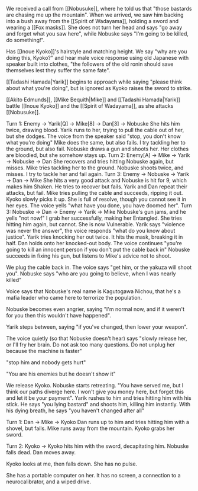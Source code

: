 
We received a call from [[Nobusuke]], where he told us that "those bastards are chasing me up the mountain". When we arrived, we saw him backing into a bush  away from the [[Spirit of Wadayama]], holding a sword and wearing a [[Fox masks]]. She does not turn her head and says "go away and forget what you saw here", while Nobuske says "I'm going to be killed, do something!".

Has [[Inoue Kyoko]]'s hairstyle and matching height. We say "why are you doing this, Kyoko?" and hear male voice response using old Japanese with speaker built into clothes, "the followers of the old ronin should save themselves lest they suffer the same fate".

[[Tadashi Hamada|Yarik]] begins to approach while saying "please think about what you're doing", but is ignored as Kyoko raises the sword to strike. 

[[Akito Edmunds]], [[Mike Bequith|Mike]] and [[Tadashi Hamada|Yarik]] battle [[Inoue Kyoko]] and the [[Spirit of Wadayama]], as she attacks [[Nobusuke]].

Turn 1: Enemy -> Yarik[Q] -> Mike[8] -> Dan[3] -> Nobuske
She hits him twice, drawing blood.
Yarik runs to her, trying to pull the cable out of her, but she dodges. The voice from the speaker said "stop, you don't know what you're doing"
Mike does the same, but also fails.
I try tackling her to the ground, but also fail.
Nobuske draws a gun and shoots her. Her clothes are bloodied, but she somehow stays up.
Turn 2: Enemy[A] -> Mike -> Yarik -> Nobuske -> Dan
She recovers and tries hitting Nobuske again, but misses.
Mike tries tackling her to the ground. 
Nobuske shoots twice, and misses.
I try to tackle her and fail again.
Turn 3: Enemy -> Nobuske -> Yarik -> Dan -> Mike
She hits a very good attack and Nobuske is hit for 9, which makes him Shaken.
He tries to recover but fails.
Yarik and Dan repeat their attacks, but fail.
Mike tries pulling the cable and succeeds, ripping it out.
Kyoko slowly picks it up. She is full of resolve, though you cannot see it in her eyes.
The voice yells "what have you done, you have doomed her".
Turn 3: Nobuske -> Dan -> Enemy -> Yarik -> Mike
Nobuske's gun jams, and he yells "not now!"
I grab her successfully, making her Entangled.
She tries hitting him again, but cannot. She is now Vulnerable.
Yarik says "violence was never the answer", the voice responds "what do you know about justice".
Yarik tries knocking her out twice. It hits the mask, breaking it in half. Dan holds onto her knocked-out body.
The voice continues "you're going to kill an innocent person if you don't put the cable back in"
Nobuske succeeds in fixing his gun, but listens to Mike's advice not to shoot.

We plug the cable back in.
The voice says "get him, or the yakuza will shoot you".
Nobuske says "who are you going to believe, when I was nearly killed"

Voice says that Nobuske's real name is Kagutogawa Nichou, that he's a mafia leader who came here to terrorize the population.

Nobuske becomes even angrier, saying "I'm normal now, and if it weren't for you then this wouldn't have happened".

Yarik steps between, saying "if you've changed, then lower your weapon".

The voice quietly (so that Nobuske doesn't hear) says "slowly release her, or I'll fry her brain. Do not ask too many questions. Do not unplug her because the machine is faster"

"stop him and nobody gets hurt"

"You are his enemies but he doesn't show it"

We release Kyoko.
Nobuske starts retreating. "You have served me, but I think our paths diverge here. I won't give you money here, but forget this and let it be your payment".
Yarik rushes to him and tries hitting him with his stick.
He says "you lying bastard" and shoots him, killing him instantly.
With his dying breath, he says "you haven't changed after all"

Turn 1: Dan -> Mike -> Kyoko
Dan runs up to him and tries hitting him with a shovel, but fails.
Mike runs away from the mountain.
Kyoko grabs her sword.

Turn 2: Kyoko ->
Kyoko hits him with the sword, decapitating him. 
Nobuske falls dead.
Dan moves away.

Kyoko looks at me, then falls down.
She has no pulse.

She has a portable computer on her.
It has no screen, a connection to a neurocalibrator, and a wiped drive.
